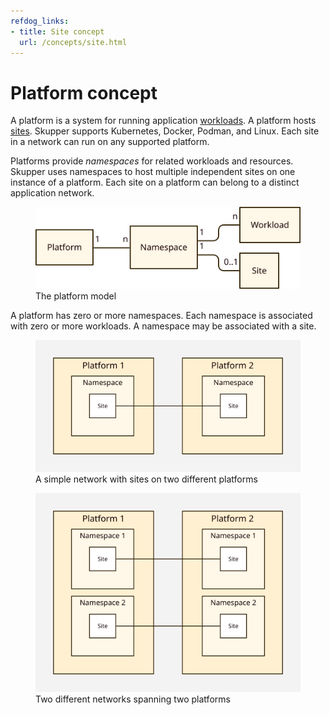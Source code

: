 ```yaml
---
refdog_links:
- title: Site concept
  url: /concepts/site.html
---
```


# Platform concept

A platform is a system for running application
[workloads](workload.html).  A platform hosts [sites](site.html).
Skupper supports Kubernetes, Docker, Podman, and Linux.  Each site
in a network can run on any supported platform.

Platforms provide _namespaces_ for related workloads and resources.
Skupper uses namespaces to host multiple independent sites on one
instance of a platform.  Each site on a platform can belong to a
distinct application network.

<figure>
  <img src="images/platform-model.svg"/>
  <figcaption>The platform model</figcaption>
</figure>

A platform has zero or more namespaces.  Each namespace is
associated with zero or more workloads.  A namespace may be
associated with a site.

<figure>
  <img src="images/platform-1.svg"/>
  <figcaption>A simple network with sites on two different
  platforms</figcaption>
</figure>

<figure>
  <img src="images/platform-2.svg"/>
  <figcaption>Two different networks spanning two
  platforms</figcaption>
</figure>

